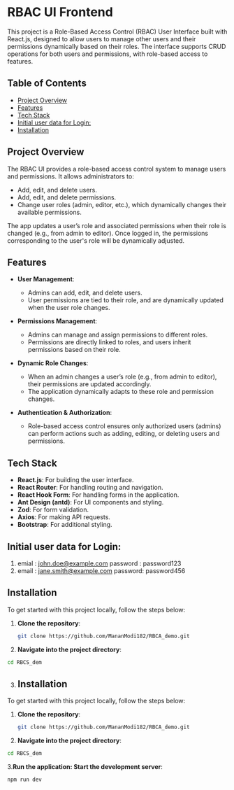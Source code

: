 # RBAC UI Frontend

This project is a Role-Based Access Control (RBAC) User Interface built with React.js, designed to allow users to manage other users and their permissions dynamically based on their roles. The interface supports CRUD operations for both users and permissions, with role-based access to features.

## Table of Contents
- [Project Overview](#project-overview)
- [Features](#features)
- [Tech Stack](#tech-stack)
- [Initial user data for Login:](#initial-user-data-for-login:)
- [Installation](#installation)

## Project Overview

The RBAC UI provides a role-based access control system to manage users and permissions. It allows administrators to:
- Add, edit, and delete users.
- Add, edit, and delete permissions.
- Change user roles (admin, editor, etc.), which dynamically changes their available permissions.

The app updates a user’s role and associated permissions when their role is changed (e.g., from admin to editor). Once logged in, the permissions corresponding to the user's role will be dynamically adjusted.

## Features

- **User Management**: 
  - Admins can add, edit, and delete users.
  - User permissions are tied to their role, and are dynamically updated when the user role changes.
  
- **Permissions Management**:
  - Admins can manage and assign permissions to different roles.
  - Permissions are directly linked to roles, and users inherit permissions based on their role.

- **Dynamic Role Changes**:
  - When an admin changes a user’s role (e.g., from admin to editor), their permissions are updated accordingly.
  - The application dynamically adapts to these role and permission changes.

- **Authentication & Authorization**:
  - Role-based access control ensures only authorized users (admins) can perform actions such as adding, editing, or deleting users and permissions.

## Tech Stack

- **React.js**: For building the user interface.
- **React Router**: For handling routing and navigation.
- **React Hook Form**: For handling forms in the application.
- **Ant Design (antd)**: For UI components and styling.
- **Zod**: For form validation.
- **Axios**: For making API requests.
- **Bootstrap**: For additional styling.

## Initial user data for Login:
 1. emial : john.doe@example.com
    password : password123
 2. email : jane.smith@example.com
    password: password456


## Installation

To get started with this project locally, follow the steps below:

1. **Clone the repository**:
   ```bash
   git clone https://github.com/MananModi182/RBCA_demo.git

2. **Navigate into the project directory**:
  ```bash
  cd RBCS_dem
```

3. ## Installation

To get started with this project locally, follow the steps below:

1. **Clone the repository**:
   ```bash
   git clone https://github.com/MananModi182/RBCA_demo.git

2. **Navigate into the project directory**:
  ```bash
  cd RBCS_dem
```
3.**Run the application: Start the development server**:
   ```bash
  npm run dev




